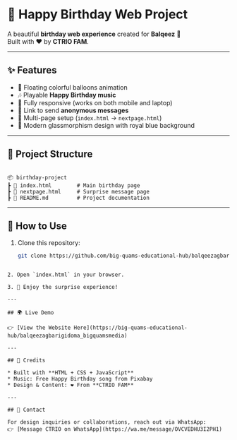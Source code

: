 
# 🎂 Happy Birthday Web Project

A beautiful **birthday web experience** created for **Balqeez** 🎉  
Built with ❤️ by **CTRIO FAM**.

---

## ✨ Features
- 🎈 Floating colorful balloons animation  
- 🎶 Playable **Happy Birthday music**  
- 📱 Fully responsive (works on both mobile and laptop)  
- 💌 Link to send **anonymous messages**  
- 📄 Multi-page setup (`index.html` → `nextpage.html`)  
- 🎨 Modern glassmorphism design with royal blue background  

---

## 📂 Project Structure
```

📦 birthday-project
┣ 📜 index.html        # Main birthday page
┣ 📜 nextpage.html     # Surprise message page
┣ 📜 README.md         # Project documentation

````

---

## 🚀 How to Use
1. Clone this repository:
   ```bash
   git clone https://github.com/big-quams-educational-hub/balqeezagbarigidoma_bigquamsmedia
````

2. Open `index.html` in your browser.

3. 🎉 Enjoy the surprise experience!

---

## 🌍 Live Demo

👉 [View the Website Here](https://big-quams-educational-hub/balqeezagbarigidoma_bigquamsmedia)

---

## 🙌 Credits

* Built with **HTML + CSS + JavaScript**
* Music: Free Happy Birthday song from Pixabay
* Design & Content: ❤️ From **CTRIO FAM**

---

## 📧 Contact

For design inquiries or collaborations, reach out via WhatsApp:
👉 [Message CTRIO on WhatsApp](https://wa.me/message/OVCVEDHU3I2PH1)

